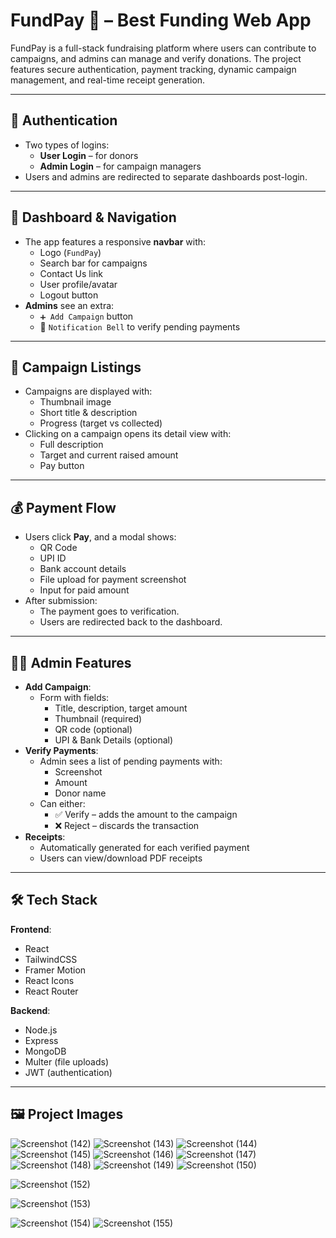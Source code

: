 # FundPay 💸 – Best Funding Web App

FundPay is a full-stack fundraising platform where users can contribute to campaigns, and admins can manage and verify donations. The project features secure authentication, payment tracking, dynamic campaign management, and real-time receipt generation.

---

## 🔐 Authentication

- Two types of logins:
  - **User Login** – for donors
  - **Admin Login** – for campaign managers
- Users and admins are redirected to separate dashboards post-login.

---

## 🧭 Dashboard & Navigation

- The app features a responsive **navbar** with:
  - Logo (`FundPay`)
  - Search bar for campaigns
  - Contact Us link
  - User profile/avatar
  - Logout button
- **Admins** see an extra:
  - `➕ Add Campaign` button
  - 🔔 `Notification Bell` to verify pending payments

---

## 📢 Campaign Listings

- Campaigns are displayed with:
  - Thumbnail image
  - Short title & description
  - Progress (target vs collected)
- Clicking on a campaign opens its detail view with:
  - Full description
  - Target and current raised amount
  - Pay button

---

## 💰 Payment Flow

- Users click **Pay**, and a modal shows:
  - QR Code
  - UPI ID
  - Bank account details
  - File upload for payment screenshot
  - Input for paid amount
- After submission:
  - The payment goes to verification.
  - Users are redirected back to the dashboard.

---

## 🧑‍💼 Admin Features

- **Add Campaign**:
  - Form with fields:
    - Title, description, target amount
    - Thumbnail (required)
    - QR code (optional)
    - UPI & Bank Details (optional)
- **Verify Payments**:
  - Admin sees a list of pending payments with:
    - Screenshot
    - Amount
    - Donor name
  - Can either:
    - ✅ Verify – adds the amount to the campaign
    - ❌ Reject – discards the transaction
- **Receipts**:
  - Automatically generated for each verified payment
  - Users can view/download PDF receipts

---

## 🛠️ Tech Stack

**Frontend**:
- React
- TailwindCSS
- Framer Motion
- React Icons
- React Router

**Backend**:
- Node.js
- Express
- MongoDB
- Multer (file uploads)
- JWT (authentication)

---

## 🖼️ Project Images 

![Screenshot (142)](https://github.com/user-attachments/assets/dd24c1c9-21a6-437b-87f2-c5c1807a2334)
![Screenshot (143)](https://github.com/user-attachments/assets/c4ce8d11-05ed-44ff-ae87-76eacdc1815a)
![Screenshot (144)](https://github.com/user-attachments/assets/e81a49f1-a119-477f-b9a4-fdf3a81a9f06)
![Screenshot (145)](https://github.com/user-attachments/assets/dc01e7b6-77da-4cbe-9de2-b9cbd65d637c)
![Screenshot (146)](https://github.com/user-attachments/assets/24e9a398-ceff-4623-ad99-2c34f072df83)
![Screenshot (147)](https://github.com/user-attachments/assets/091c8c24-1538-4bf2-a519-36c25b27b220)
![Screenshot (148)](https://github.com/user-attachments/assets/4ba868eb-88c8-4455-9223-2df9902ae1c8)
![Screenshot (149)](https://github.com/user-attachments/assets/047e566a-c2fc-42be-a828-298516fecf05)
![Screenshot (150)](https://github.com/user-attachments/assets/1b2deff9-79ae-4182-ac85-1947f4b01ddb)

![Screenshot (152)](https://github.com/user-attachments/assets/952fdec2-1d55-4ccb-987c-90463b2a5a31)

![Screenshot (153)](https://github.com/user-attachments/assets/5154c63a-0b93-42f7-9b94-d52d4a7fd5eb)

![Screenshot (154)](https://github.com/user-attachments/assets/9e289d08-2664-45cc-8cbd-f34a91e5ff43)
![Screenshot (155)](https://github.com/user-attachments/assets/b6ca857b-da32-4646-9d4e-3ff453aad5ac)


